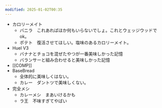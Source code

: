 ```yaml
---
modified: 2025-01-02T00:35
---
```

  

  

  

- カロリーメイト
    - バニラ　これあればほか何もいらないでしょ。これとウェッジウッドでok。
    - ポテト　復活させてほしい。塩味のあるカロリーメイト。
- Huel V3
    - バナナとチョコを混ぜたやつが一番美味しかった記憶
    - バランサーと組み合わせると美味しかった記憶
- [[COMP]]
- BaseBread
    - 全体的に美味しくはない。
    - カレー　ダントツで美味しくない。
- 完全メシ
    - カレーメシ　まあいけるかも
    - ラ王　不味すぎてやばい